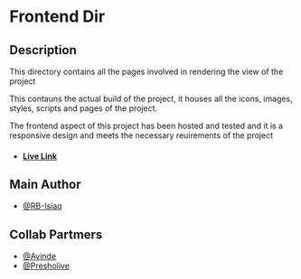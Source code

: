 # Frontend Dir

## Description

This directory contains all the pages involved in rendering the view of the project

This contauns the actual build of the project, it houses all the icons, images, styles, scripts and pages of the project.

The frontend aspect of this project has been hosted and tested and it is a responsive design and meets the necessary reuirements of the project

- #### [Live Link](https://colfilms-streaming-app.netlify.app)

## Main Author

- [@RB-Isiaq](https://twitter.com/RB_Isiaq)

## Collab Partmers

- [@Ayinde](https://docs.google.com/document/u/0/d/1nysQ9c2N-0JxaLofn2wXT_Zjo9PXs7zLZDv3nSjXczY/edit)
- [@Presholive](https://docs.google.com/document/u/0/d/1nysQ9c2N-0JxaLofn2wXT_Zjo9PXs7zLZDv3nSjXczY/edit)
